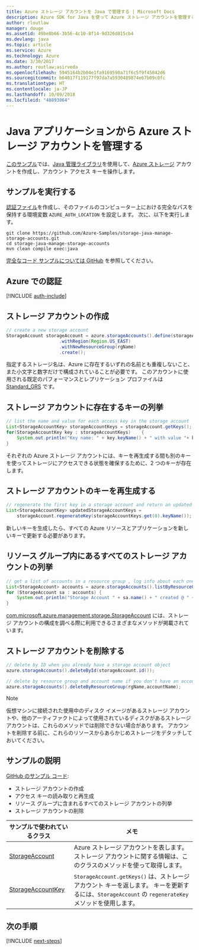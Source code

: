 ```yaml
---
title: Azure ストレージ アカウントを Java で管理する | Microsoft Docs
description: Azure SDK for Java を使って Azure ストレージ アカウントを管理するためのサンプル コード
author: rloutlaw
manager: douge
ms.assetid: 49be8b66-3b56-4c10-8f14-9d326d815cb4
ms.devlang: java
ms.topic: article
ms.service: Azure
ms.technology: Azure
ms.date: 3/30/2017
ms.author: routlaw;asirveda
ms.openlocfilehash: 5945164b2b04e1fa9169590a71f6c5f9f45842d6
ms.sourcegitcommit: b64017f119177f97da7a5930489874e67b09c0fc
ms.translationtype: HT
ms.contentlocale: ja-JP
ms.lasthandoff: 10/09/2018
ms.locfileid: "48893064"
---
```

# <a name="manage-azure-storage-accounts-from-your-java-applications"></a>Java アプリケーションから Azure ストレージ アカウントを管理する

[このサンプル](https://github.com/Azure-Samples/storage-java-manage-storage-accounts)では、[Java 管理ライブラリ](https://github.com/Azure/azure-sdk-for-java)を使用して、[Azure ストレージ](https://docs.microsoft.com/azure/storage/storage-introduction) アカウントを作成し、アカウント アクセス キーを操作します。 

## <a name="run-the-sample"></a>サンプルを実行する

[認証ファイル](https://github.com/Azure/azure-sdk-for-java/blob/master/AUTH.md)を作成し、そのファイルのコンピューター上における完全なパスを保持する環境変数 `AZURE_AUTH_LOCATION` を設定します。 次に、以下を実行します。

```
git clone https://github.com/Azure-Samples/storage-java-manage-storage-accounts.git
cd storage-java-manage-storage-accounts
mvn clean compile exec:java
```

[完全なコード サンプルについては GitHub](https://github.com/Azure-Samples/storage-java-manage-storage-accounts) を参照してください。

## <a name="authenticate-with-azure"></a>Azure での認証

[!INCLUDE [auth-include](includes/java-auth-include.md)] 

## <a name="create-a-storage-account"></a>ストレージ アカウントの作成

```java
// create a new storage account
StorageAccount storageAccount = azure.storageAccounts().define(storageAccountName)
                    .withRegion(Region.US_EAST)
                    .withNewResourceGroup(rgName)
                    .create();
```

指定するストレージ名は、Azure に存在するいずれの名前とも重複しないこと、また小文字と数字だけで構成されていることが必要です。 このアカウントに使用される既定のパフォーマンスとレプリケーション プロファイルは [Standard_GRS](https://docs.microsoft.com/azure/storage/storage-redundancy#geo-redundant-storage) です。

## <a name="list-keys-in-a-storage-account"></a>ストレージ アカウントに存在するキーの列挙
```java
// list the name and value for each access key in the storage account
List<StorageAccountKey> storageAccountKeys = storageAccount.getKeys();
for(StorageAccountKey key : storageAccountKeys)    {
    System.out.println("Key name: " + key.keyName() + " with value "+ key.value());
}
```

それぞれの Azure ストレージ アカウントには、キーを再生成する間も別のキーを使ってストレージにアクセスできる状態を確保するために、2 つのキーが存在します。

## <a name="regenerate-a-key-in-a-storage-account"></a>ストレージ アカウントのキーを再生成する

```java
// regenerate the first key in a storage account and return an updated list of keys 
List<StorageAccountKey> updatedStorageAccountKeys =
    storageAccount.regenerateKey(storageAccountKeys.get(0).keyName());
```

新しいキーを生成したら、すべての Azure リソースとアプリケーションを新しいキーで更新する必要があります。

## <a name="list-all-storage-accounts-in-a-resource-group"></a>リソース グループ内にあるすべてのストレージ アカウントの列挙
```java
// get a list of accounts in a resource group , log info about each one
List<StorageAccount> accounts = azure.storageAccounts().listByResourceGroup(rgName);
for (StorageAccount sa : accounts) {
    System.out.println("Storage Account " + sa.name() + " created @ " + sa.creationTime());
}
```

[com.microsoft.azure.management.storage.StorageAccount](https://docs.microsoft.com/java/api/com.microsoft.azure.management.storage._storage_account) には、ストレージ アカウントの構成を調べる際に利用できるさまざまなメソッドが掲載されています。

## <a name="delete-a-storage-account"></a>ストレージ アカウントを削除する
```java
// delete by ID when you already have a storage account object
azure.storageAccounts().deleteById(storageAccount.id());

// delete by resource group and account name if you don't have an account object
azure.storageAccounts().deleteByResourceGroup(rgName,accountName);
```

> [!NOTE]
> 仮想マシンに接続された使用中のディスク イメージがあるストレージ アカウントや、他のアーティファクトによって使用されているディスクがあるストレージ アカウントは、これらのメソッドでは削除できない場合があります。 アカウントを削除する前に、これらのリソースからあらかじめストレージをデタッチしておいてください。

## <a name="sample-explanation"></a>サンプルの説明

[GitHub のサンプル コード](https://github.com/Azure-Samples/storage-java-manage-storage-accounts):

- ストレージ アカウントの作成
- アクセス キーの読み取りと再生成
- リソース グループに含まれるすべてのストレージ アカウントの列挙
- ストレージ アカウントの削除 

| サンプルで使われているクラス | メモ
|-------|-------|
| [StorageAccount](https://docs.microsoft.com/java/api/com.microsoft.azure.management.storage._storage_account)  | Azure ストレージ アカウントを表します。 ストレージ アカウントに関する情報は、このクラスのメソッドを使って取得します。
| [StorageAccountKey](https://docs.microsoft.com/java/api/com.microsoft.azure.management.storage._storage_account_key) | `StorageAccount.getKeys()` は、ストレージ アカウント キーを返します。 キーを更新するには、`StorageAccount` の `regenerateKey` メソッドを使用します。

## <a name="next-steps"></a>次の手順

[!INCLUDE [next-steps](includes/java-next-steps.md)]